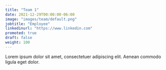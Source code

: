 ```yaml
---
title: "Team 1"
date: 2021-12-29T00:00:00-06:00
image: "images/team/default.png"
jobtitle: "Employee"
linkedinurl: "https://www.linkedin.com"
promoted: true
draft: false
weight: 100
---
```


Lorem ipsum dolor sit amet, consectetuer adipiscing elit. Aenean commodo ligula eget dolor.
